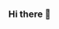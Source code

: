 ### Hi there 👋

<!--
**nitinson-dev/nitinson-dev** is a ✨ _special_ ✨ repository because its `README.md` (this file) appears on your GitHub profile.

Here are some ideas to get you started:

- 🔭 I’m currently working on Scala
- 🌱 I’m currently learning Ansible and Azure Cloud.
- 👯 I’m looking to collaborate on ...
- 🤔 I’m looking for help with ...
- 💬 Ask me about Software Design and Development, Integration, Debugging, API Design, Security and Testing 
      Tech Stack - Scala, Java, Spring, Microservices, Docker, Kubernetes, Postgres, MongoDB, Kafka, ElasticSearch, OpenAPI, TMF, REST, SOAP, Cucumber Automation
- 📫 How to reach me: ...
- 😄 Pronouns: ...
- ⚡ Fun fact: ...
-->
